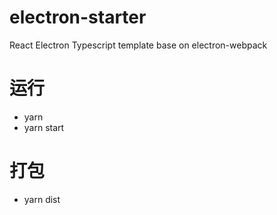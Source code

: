 # electron-starter

React Electron Typescript template base on electron-webpack

# 运行
* yarn 
* yarn start 

# 打包
* yarn dist